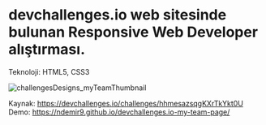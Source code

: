 # devchallenges.io web sitesinde bulunan Responsive Web Developer alıştırması.

Teknoloji: HTML5, CSS3
<br />

![challengesDesigns_myTeamThumbnail](https://github.com/ndemir9/devchallenges.io-my-team-page/assets/73329877/65bac178-f9b2-4eeb-b395-7117c4cac11d)



Kaynak: https://devchallenges.io/challenges/hhmesazsqgKXrTkYkt0U
<br />
Demo: https://ndemir9.github.io/devchallenges.io-my-team-page/
